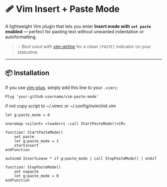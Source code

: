 
# 🩹 Vim Insert + Paste Mode

A lightweight Vim plugin that lets you enter **Insert mode with `set paste` enabled** — perfect for pasting text without unwanted indentation or autoformatting.

> 💡 *Best used with [vim-airline](https://github.com/vim-airline/vim-airline)* for a clean `[PASTE]` indicator on your statusline.

---

## 📦 Installation

If you use [vim-plug](https://github.com/junegunn/vim-plug), simply add this line to your `.vimrc`:

```vim
Plug 'your-github-username/vim-paste-mode'
```


if not copy script to ~/.vimrc or ~/.config/nvim/init.vim

    let g:paste_mode = 0
    
    nnoremap <silent> <leader>i :call StartPasteMode()<CR>
    
    function! StartPasteMode()
        set paste
        let g:paste_mode = 1
        startinsert
    endfunction
    
    autocmd InsertLeave * if g:paste_mode | call StopPasteMode() | endif
    
    function! StopPasteMode()
        set nopaste
        let g:paste_mode = 0
    endfunction
